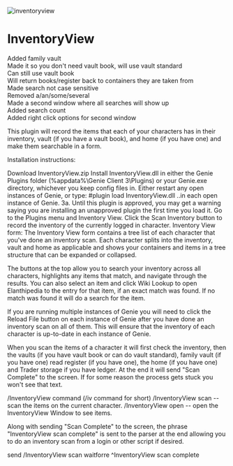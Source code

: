 ![inventoryview](https://user-images.githubusercontent.com/28072996/148909919-7944aa0a-d38f-4ffb-87b3-14aff43555f3.PNG)


# InventoryView
Added family vault<br>
Made it so you don't need vault book, will use vault standard<br>
Can still use vault book<br>
Will return books/register back to containers they are taken from<br>
Made search not case sensitive<br>
Removed a/an/some/several<br>
Made a second window where all searches will show up<br>
Added search count<br>
Added right click options for second window<br>

This plugin will record the items that each of your characters has in their inventory, vault (if you have a vault book), and home (if you have one) and make them searchable in a form.

Installation instructions:

Download InventoryView.zip
Install InventoryView.dll in either the Genie Plugins folder (%appdata%\Genie Client 3\Plugins) or your Genie.exe directory, whichever you keep config files in.
Either restart any open instances of Genie, or type: #plugin load InventoryView.dll ..in each open instance of Genie. 3a. Until this plugin is approved, you may get a warning saying you are installing an unapproved plugin the first time you load it.
Go to the Plugins menu and Inventory View.
Click the Scan Inventory button to record the inventory of the currently logged in character.
Inventory View form: The Inventory View form contains a tree list of each character that you've done an inventory scan. Each character splits into the inventory, vault and home as applicable and shows your containers and items in a tree structure that can be expanded or collapsed.

The buttons at the top allow you to search your inventory across all characters, highlights any items that match, and navigate through the results. You can also select an item and click Wiki Lookup to open Elanthipedia to the entry for that item, if an exact match was found. If no match was found it will do a search for the item.

If you are running multiple instances of Genie you will need to click the Reload File button on each instance of Genie after you have done an inventory scan on all of them. This will ensure that the inventory of each character is up-to-date in each instance of Genie.

When you scan the items of a character it will first check the inventory, then the vaults (if you have vault book or can do vault standard), family vault (if you have one) read register (if you have one), the home (if you have one) and Trader storage if you have ledger. At the end it will send "Scan Complete" to the screen. If for some reason the process gets stuck you won't see that text.

/InventoryView command (/iv command for short) /InventoryView scan -- scan the items on the current character. /InventoryView open -- open the InventoryView Window to see items.

Along with sending "Scan Complete" to the screen, the phrase "InventoryView scan complete" is sent to the parser at the end allowing you to do an inventory scan from a login or other script if desired.

send /InventoryView scan waitforre ^InventoryView scan complete
